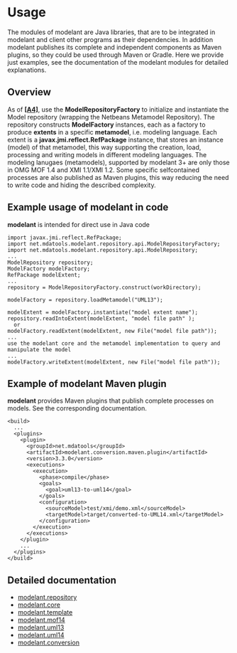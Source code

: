 Usage
=====

The modules of modelant are Java libraries, that are to be integrated in modelant and client other programs as their dependencies. In addition modelant publishes its complete and independent components as Maven plugins, so they could be used through Maven or Gradle. Here we provide just examples, see the documentation of the modelant modules for detailed explanations.

<!-- MACRO{toc} -->

Overview
--------

As of **[\[A4\]](../architecture.html)**, use the **ModelRepositoryFactory** to initialize and instantiate the Model repository (wrapping the Netbeans Metamodel Repository). The repository constructs **ModelFactory** instances, each as a factory to produce **extents** in a specific **metamodel**, i.e. modeling language. Each extent is a **javax.jmi.reflect.RefPackage** instance, that stores an instance (model) of that metamodel, this way supporting the creation, load, processing and writing models in different modeling languages. The modeling lanugaes (metamodels), supported by modelant 3+ are only those in OMG MOF 1.4 and XMI 1.1/XMI 1.2. Some specific selfcontained processes are also published as Maven plugins, this way reducing the need to write code and hiding the described complexity.

Example usage of modelant in code
---------------------------------

**modelant** is intended for direct use in Java code

```
import javax.jmi.reflect.RefPackage;
import net.mdatools.modelant.repository.api.ModelRepositoryFactory;
import net.mdatools.modelant.repository.api.ModelRepository;
...
ModelRepository repository;
ModelFactory modelFactory;
RefPackage modelExtent;
...
repository = ModelRepositoryFactory.construct(workDirectory);

modelFactory = repository.loadMetamodel("UML13");

modelExtent = modelFactory.instantiate("model extent name");  
repository.readIntoExtent(modelExtent, "model file path" );
  or
modelFactory.readExtent(modelExtent, new File("model file path"));
...
use the modelant core and the metamodel implementation to query and manipulate the model
...
modelFactory.writeExtent(modelExtent, new File("model file path"));
```

Example of modelant Maven plugin
--------------------------------

**modelant** provides Maven plugins that publish complete processes on models. See the corresponding documentation.

```
<build>
  ...
  <plugins>
    <plugin>
      <groupId>net.mdatools</groupId>
      <artifactId>modelant.conversion.maven.plugin</artifactId>
      <version>3.3.0</version>
      <executions>
        <execution>
          <phase>compile</phase>
          <goals>
            <goal>uml13-to-uml14</goal>
          </goals>
          <configuration>
            <sourceModel>test/xmi/demo.xml</sourceModel>
            <targetModel>target/converted-to-UML14.xml</targetModel>
          </configuration>
        </execution>
      </executions>
    </plugin>
    ...
  </plugins>
</build>
```
    
Detailed documentation
----------------------

* [modelant.repository](modelant.repository/usage.html)
* [modelant.core](modelant.core/usage.html)
* [modelant.template](modelant.template/usage.html)
* [modelant.mof14](modelant.mof14/usage.html)
* [modelant.uml13](modelant.uml13/usage.html)
* [modelant.uml14](modelant.uml14/usage.html)
* [modelant.conversion](modelant.conversion/usage.html)
